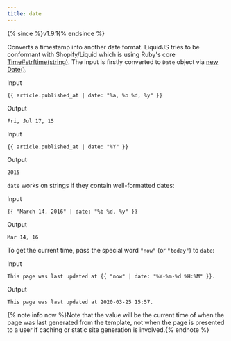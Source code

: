 ```yaml
---
title: date
---
```


{% since %}v1.9.1{% endsince %}

Converts a timestamp into another date format. LiquidJS tries to be conformant with Shopify/Liquid which is using Ruby's core [Time#strftime(string)](http://www.ruby-doc.org/core/Time.html#method-i-strftime). The input is firstly converted to `Date` object via [new Date()][newDate].

Input
```liquid
{{ article.published_at | date: "%a, %b %d, %y" }}
```

Output
```text
Fri, Jul 17, 15
```

Input
```liquid
{{ article.published_at | date: "%Y" }}
```

Output
```text
2015
```

`date` works on strings if they contain well-formatted dates:

Input
```liquid
{{ "March 14, 2016" | date: "%b %d, %y" }}
```

Output
```text
Mar 14, 16
```

To get the current time, pass the special word `"now"` (or `"today"`) to `date`:

Input
```liquid
This page was last updated at {{ "now" | date: "%Y-%m-%d %H:%M" }}.
```

Output
```text
This page was last updated at 2020-03-25 15:57.
```

{% note info now %}Note that the value will be the current time of when the page was last generated from the template, not when the page is presented to a user if caching or static site generation is involved.{% endnote %}

[newDate]: https://developer.mozilla.org/zh-CN/docs/Web/JavaScript/Reference/Global_Objects/Date

